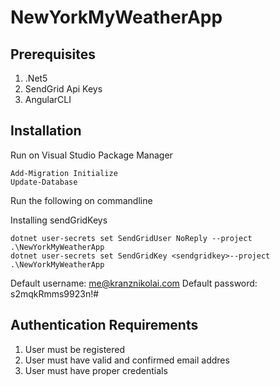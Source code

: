 # NewYorkMyWeatherApp

## Prerequisites
1. .Net5
2. SendGrid Api Keys
3. AngularCLI

## Installation

Run on Visual Studio Package Manager
```
Add-Migration Initialize
Update-Database
```

Run the following on commandline

Installing sendGridKeys
```
dotnet user-secrets set SendGridUser NoReply --project .\NewYorkMyWeatherApp
dotnet user-secrets set SendGridKey <sendgridkey>--project .\NewYorkMyWeatherApp
```

Default username: me@kranznikolai.com
Default password: s2mqkRmms9923n!#

## Authentication Requirements
1. User must be registered
2. User must have valid and confirmed email addres
3. User must have proper credentials

